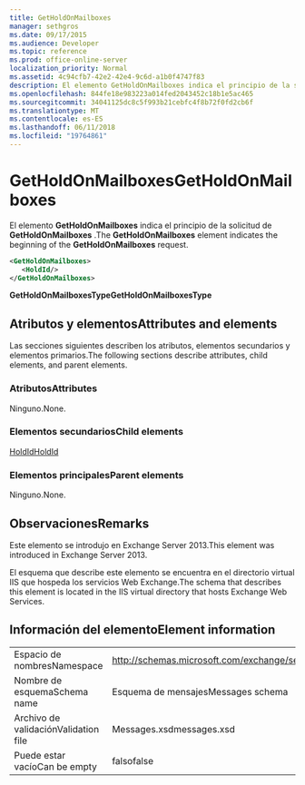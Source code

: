 ```yaml
---
title: GetHoldOnMailboxes
manager: sethgros
ms.date: 09/17/2015
ms.audience: Developer
ms.topic: reference
ms.prod: office-online-server
localization_priority: Normal
ms.assetid: 4c94cfb7-42e2-42e4-9c6d-a1b0f4747f83
description: El elemento GetHoldOnMailboxes indica el principio de la solicitud de GetHoldOnMailboxes.
ms.openlocfilehash: 844fe18e983223a014fed2043452c18b1e5ac465
ms.sourcegitcommit: 34041125dc8c5f993b21cebfc4f8b72f0fd2cb6f
ms.translationtype: MT
ms.contentlocale: es-ES
ms.lasthandoff: 06/11/2018
ms.locfileid: "19764861"
---
```

# <a name="getholdonmailboxes"></a><span data-ttu-id="21263-103">GetHoldOnMailboxes</span><span class="sxs-lookup"><span data-stu-id="21263-103">GetHoldOnMailboxes</span></span>

<span data-ttu-id="21263-104">El elemento **GetHoldOnMailboxes** indica el principio de la solicitud de **GetHoldOnMailboxes** .</span><span class="sxs-lookup"><span data-stu-id="21263-104">The **GetHoldOnMailboxes** element indicates the beginning of the **GetHoldOnMailboxes** request.</span></span> 
  
```XML
<GetHoldOnMailboxes>
   <HoldId/>
</GetHoldOnMailboxes>
```

 <span data-ttu-id="21263-105">**GetHoldOnMailboxesType**</span><span class="sxs-lookup"><span data-stu-id="21263-105">**GetHoldOnMailboxesType**</span></span>
## <a name="attributes-and-elements"></a><span data-ttu-id="21263-106">Atributos y elementos</span><span class="sxs-lookup"><span data-stu-id="21263-106">Attributes and elements</span></span>

<span data-ttu-id="21263-107">Las secciones siguientes describen los atributos, elementos secundarios y elementos primarios.</span><span class="sxs-lookup"><span data-stu-id="21263-107">The following sections describe attributes, child elements, and parent elements.</span></span>
  
### <a name="attributes"></a><span data-ttu-id="21263-108">Atributos</span><span class="sxs-lookup"><span data-stu-id="21263-108">Attributes</span></span>

<span data-ttu-id="21263-109">Ninguno.</span><span class="sxs-lookup"><span data-stu-id="21263-109">None.</span></span>
  
### <a name="child-elements"></a><span data-ttu-id="21263-110">Elementos secundarios</span><span class="sxs-lookup"><span data-stu-id="21263-110">Child elements</span></span>

[<span data-ttu-id="21263-111">HoldId</span><span class="sxs-lookup"><span data-stu-id="21263-111">HoldId</span></span>](holdid.md)
  
### <a name="parent-elements"></a><span data-ttu-id="21263-112">Elementos principales</span><span class="sxs-lookup"><span data-stu-id="21263-112">Parent elements</span></span>

<span data-ttu-id="21263-113">Ninguno.</span><span class="sxs-lookup"><span data-stu-id="21263-113">None.</span></span>
  
## <a name="remarks"></a><span data-ttu-id="21263-114">Observaciones</span><span class="sxs-lookup"><span data-stu-id="21263-114">Remarks</span></span>

<span data-ttu-id="21263-115">Este elemento se introdujo en Exchange Server 2013.</span><span class="sxs-lookup"><span data-stu-id="21263-115">This element was introduced in Exchange Server 2013.</span></span>
  
<span data-ttu-id="21263-116">El esquema que describe este elemento se encuentra en el directorio virtual IIS que hospeda los servicios Web Exchange.</span><span class="sxs-lookup"><span data-stu-id="21263-116">The schema that describes this element is located in the IIS virtual directory that hosts Exchange Web Services.</span></span>
  
## <a name="element-information"></a><span data-ttu-id="21263-117">Información del elemento</span><span class="sxs-lookup"><span data-stu-id="21263-117">Element information</span></span>

|||
|:-----|:-----|
|<span data-ttu-id="21263-118">Espacio de nombres</span><span class="sxs-lookup"><span data-stu-id="21263-118">Namespace</span></span>  <br/> |http://schemas.microsoft.com/exchange/services/2006/messages  <br/> |
|<span data-ttu-id="21263-119">Nombre de esquema</span><span class="sxs-lookup"><span data-stu-id="21263-119">Schema name</span></span>  <br/> |<span data-ttu-id="21263-120">Esquema de mensajes</span><span class="sxs-lookup"><span data-stu-id="21263-120">Messages schema</span></span>  <br/> |
|<span data-ttu-id="21263-121">Archivo de validación</span><span class="sxs-lookup"><span data-stu-id="21263-121">Validation file</span></span>  <br/> |<span data-ttu-id="21263-122">Messages.xsd</span><span class="sxs-lookup"><span data-stu-id="21263-122">messages.xsd</span></span>  <br/> |
|<span data-ttu-id="21263-123">Puede estar vacío</span><span class="sxs-lookup"><span data-stu-id="21263-123">Can be empty</span></span>  <br/> |<span data-ttu-id="21263-124">falso</span><span class="sxs-lookup"><span data-stu-id="21263-124">false</span></span>  <br/> |
   

